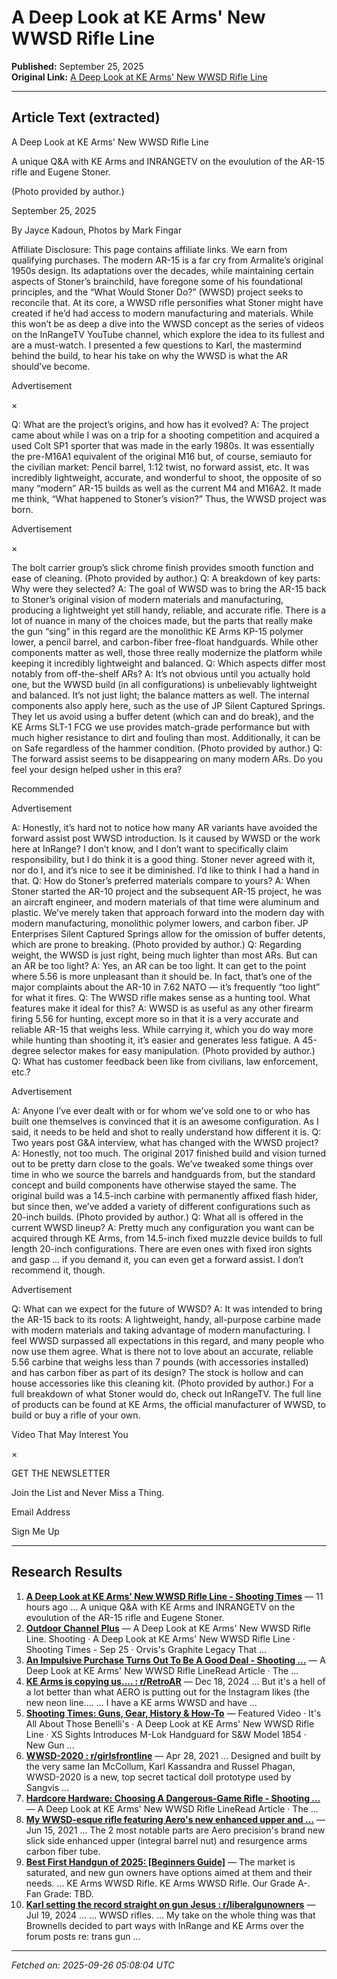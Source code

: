 # A Deep Look at KE Arms' New WWSD Rifle Line

**Published:** September 25, 2025  
**Original Link:** [A Deep Look at KE Arms' New WWSD Rifle Line](https://www.shootingtimes.com/editorial/ke-arms-wwsd-rifle-line/536436)

---

## Article Text (extracted)

A Deep Look at KE Arms' New WWSD Rifle Line

A unique Q&A with KE Arms and INRANGETV on the evoulution of the AR-15 rifle and Eugene Stoner.

 (Photo provided by author.)

September 25, 2025

By Jayce Kadoun, Photos by Mark Fingar

Affiliate Disclosure: This page contains affiliate links. We earn from qualifying purchases.
The modern AR-15 is a far cry from Armalite’s original 1950s design. Its adaptations over the decades, while maintaining certain aspects of Stoner’s brainchild, have foregone some of his foundational principles, and the “What Would Stoner Do?” (WWSD) project seeks to reconcile that.
At its core, a WWSD rifle personifies what Stoner might have created if he’d had access to modern manufacturing and materials. While this won’t be as deep a dive into the WWSD concept as the series of videos on the InRangeTV YouTube channel, which explore the idea to its fullest and are a must-watch. I presented a few questions to Karl, the mastermind behind the build, to hear his take on why the WWSD is what the AR should’ve become.

Advertisement

×

Q: What are the project’s origins, and how has it evolved?
A: The project came about while I was on a trip for a shooting competition and acquired a used Colt SP1 sporter that was made in the early 1980s. It was essentially the pre-M16A1 equivalent of the original M16 but, of course, semiauto for the civilian market: Pencil barrel, 1:12 twist, no forward assist, etc.
It was incredibly lightweight, accurate, and wonderful to shoot, the opposite of so many “modern” AR-15 builds as well as the current M4 and M16A2. It made me think, “What happened to Stoner’s vision?” Thus, the WWSD project was born.

Advertisement

×

The bolt carrier group’s slick chrome finish provides smooth function and ease of cleaning. (Photo provided by author.)
Q: A breakdown of key parts: Why were they selected?
A: The goal of WWSD was to bring the AR-15 back to Stoner’s original vision of modern materials and manufacturing, producing a lightweight yet still handy, reliable, and accurate rifle. There is a lot of nuance in many of the choices made, but the parts that really make the gun “sing” in this regard are the monolithic KE Arms KP-15 polymer lower, a pencil barrel, and carbon-fiber free-float handguards. While other components matter as well, those three really modernize the platform while keeping it incredibly lightweight and balanced.
Q: Which aspects differ most notably from off-the-shelf ARs?
A: It’s not obvious until you actually hold one, but the WWSD build (in all configurations) is unbelievably lightweight and balanced. It’s not just light; the balance matters as well. The internal components also apply here, such as the use of JP Silent Captured Springs. They let us avoid using a buffer detent (which can and do break), and the KE Arms SLT-1 FCG we use provides match-grade performance but with much higher resistance to dirt and fouling than most. Additionally, it can be on Safe regardless of the hammer condition.
(Photo provided by author.)
Q: The forward assist seems to be disappearing on many modern ARs. Do you feel your design helped usher in this era?

Recommended

Advertisement

A: Honestly, it’s hard not to notice how many AR variants have avoided the forward assist post WWSD introduction. Is it caused by WWSD or the work here at InRange? I don’t know, and I don’t want to specifically claim responsibility, but I do think it is a good thing. Stoner never agreed with it, nor do I, and it’s nice to see it be diminished. I’d like to think I had a hand in that.
Q: How do Stoner’s preferred materials compare to yours?
A: When Stoner started the AR-10 project and the subsequent AR-15 project, he was an aircraft engineer, and modern materials of that time were aluminum and plastic. We’ve merely taken that approach forward into the modern day with modern manufacturing, monolithic polymer lowers, and carbon fiber.
JP Enterprises Silent Captured Springs allow for the omission of buffer detents, which are prone to breaking. (Photo provided by author.)
Q: Regarding weight, the WWSD is just right, being much lighter than most ARs. But can an AR be too light?
A: Yes, an AR can be too light. It can get to the point where 5.56 is more unpleasant than it should be. In fact, that’s one of the major complaints about the AR-10 in 7.62 NATO — it’s frequently “too light” for what it fires.
Q: The WWSD rifle makes sense as a hunting tool. What features make it ideal for this?
A: WWSD is as useful as any other firearm firing 5.56 for hunting, except more so in that it is a very accurate and reliable AR-15 that weighs less. While carrying it, which you do way more while hunting than shooting it, it’s easier and generates less fatigue.
A 45-degree selector makes for easy manipulation. (Photo provided by author.)
Q: What has customer feedback been like from civilians, law enforcement, etc.?

Advertisement

A: Anyone I’ve ever dealt with or for whom we’ve sold one to or who has built one themselves is convinced that it is an awesome configuration. As I said, it needs to be held and shot to really understand how different it is.
Q: Two years post G&A interview, what has changed with the WWSD project?
A: Honestly, not too much. The original 2017 finished build and vision turned out to be pretty darn close to the goals. We’ve tweaked some things over time in who we source the barrels and handguards from, but the standard concept and build components have otherwise stayed the same. The original build was a 14.5-inch carbine with permanently affixed flash hider, but since then, we’ve added a variety of different configurations such as 20-inch builds.
(Photo provided by author.)
Q: What all is offered in the current WWSD lineup?
A: Pretty much any configuration you want can be acquired through KE Arms, from 14.5-inch fixed muzzle device builds to full length 20-inch configurations. There are even ones with fixed iron sights and gasp ... if you demand it, you can even get a forward assist. I don’t recommend it, though.

Advertisement

Q: What can we expect for the future of WWSD?
A: It was intended to bring the AR-15 back to its roots: A lightweight, handy, all-purpose carbine made with modern materials and taking advantage of modern manufacturing. I feel WWSD surpassed all expectations in this regard, and many people who now use them agree. What is there not to love about an accurate, reliable 5.56 carbine that weighs less than 7 pounds (with accessories installed) and has carbon fiber as part of its design?
The stock is hollow and can house accessories like this cleaning kit. (Photo provided by author.)
For a full breakdown of what Stoner would do, check out InRangeTV. The full line of products can be found at KE Arms, the official manufacturer of WWSD, to build or buy a rifle of your own.

Video That May Interest You

×

GET THE NEWSLETTER

 Join the List and Never Miss a Thing.

Email Address

Sign Me Up

---

## Research Results

1. **[A Deep Look at KE Arms' New WWSD Rifle Line - Shooting Times](https://www.shootingtimes.com/editorial/ke-arms-wwsd-rifle-line/536436)** — 11 hours ago ... A unique Q&A with KE Arms and INRANGETV on the evoulution of the AR-15 rifle and Eugene Stoner.
2. **[Outdoor Channel Plus](https://www.outdoorchannelplus.com/)** — A Deep Look at KE Arms' New WWSD Rifle Line. Shooting · A Deep Look at KE Arms' New WWSD Rifle Line · Shooting Times - Sep 25 · Orvis's Graphite Legacy That ...
3. **[An Impulsive Purchase Turns Out To Be A Good Deal - Shooting ...](https://www.shootingtimes.com/editorial/longgun_reviews_st_impulse_200908/100053)** — A Deep Look at KE Arms' New WWSD Rifle LineRead Article · The ...
4. **[KE Arms is copying us…. : r/RetroAR](https://www.reddit.com/r/RetroAR/comments/1hgumpk/ke_arms_is_copying_us/)** — Dec 18, 2024 ... But it's a hell of a lot better than what AERO is putting out for the Instagram likes (the new neon line.... ... I have a KE arms WWSD and have ...
5. **[Shooting Times: Guns, Gear, History & How-To](https://www.shootingtimes.com/)** — Featured Video · It's All About Those Benelli's · A Deep Look at KE Arms' New WWSD Rifle Line · XS Sights Introduces M-Lok Handguard for S&W Model 1854 · New Gun ...
6. **[WWSD-2020 : r/girlsfrontline](https://www.reddit.com/r/girlsfrontline/comments/n0mx8w/wwsd2020/)** — Apr 28, 2021 ... Designed and built by the very same Ian McCollum, Karl Kassandra and Russel Phagan, WWSD-2020 is a new, top secret tactical doll prototype used by Sangvis ...
7. **[Hardcore Hardware: Choosing A Dangerous-Game Rifle - Shooting ...](https://www.shootingtimes.com/editorial/longgun_reviews_hg_hardcore_201005/99107)** — A Deep Look at KE Arms' New WWSD Rifle LineRead Article · The ...
8. **[My WWSD-esque rifle featuring Aero's new enhanced upper and ...](https://www.reddit.com/r/guns/comments/o0iybc/my_wwsdesque_rifle_featuring_aeros_new_enhanced/)** — Jun 15, 2021 ... The 2 most notable parts are Aero precision's brand new slick side enhanced upper (integral barrel nut) and resurgence arms carbon fiber tube.
9. **[Best First Handgun of 2025: [Beginners Guide]](https://gununiversity.com/best-first-handgun/)** — The market is saturated, and new gun owners have options aimed at them and their needs. ... KE Arms WWSD Rifle. KE Arms WWSD Rifle. Our Grade A-. Fan Grade: TBD.
10. **[Karl setting the record straight on gun Jesus : r/liberalgunowners](https://www.reddit.com/r/liberalgunowners/comments/1e78bjz/karl_setting_the_record_straight_on_gun_jesus/)** — Jul 19, 2024 ... ... WWSD rifles. ... My take on the whole thing was that Brownells decided to part ways with InRange and KE Arms over the forum posts re: trans gun ...

---

*Fetched on: 2025-09-26 05:08:04 UTC*